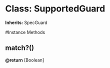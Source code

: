 # Class: SupportedGuard
**Inherits:** SpecGuard
    




#Instance Methods
## match?() [](#method-i-match?)

**@return** [Boolean] 

